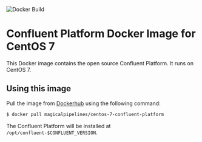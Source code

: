 ![Docker Build](https://img.shields.io/docker/build/magicalpipelines/centos-7-confluent-platform.svg)

# Confluent Platform Docker Image for CentOS 7

This Docker image contains the open source Confluent Platform. It runs on CentOS 7.

## Using this image

Pull the image from [Dockerhub][dockerhub] using the following command:

```bash
$ docker pull magicalpipelines/centos-7-confluent-platform
```
The Confluent Platform will be installed at `/opt/confluent-$CONFLUENT_VERSION`.

[dockerhub]: https://hub.docker.com/r/magicalpipelines/centos-7-confluent-platform/
